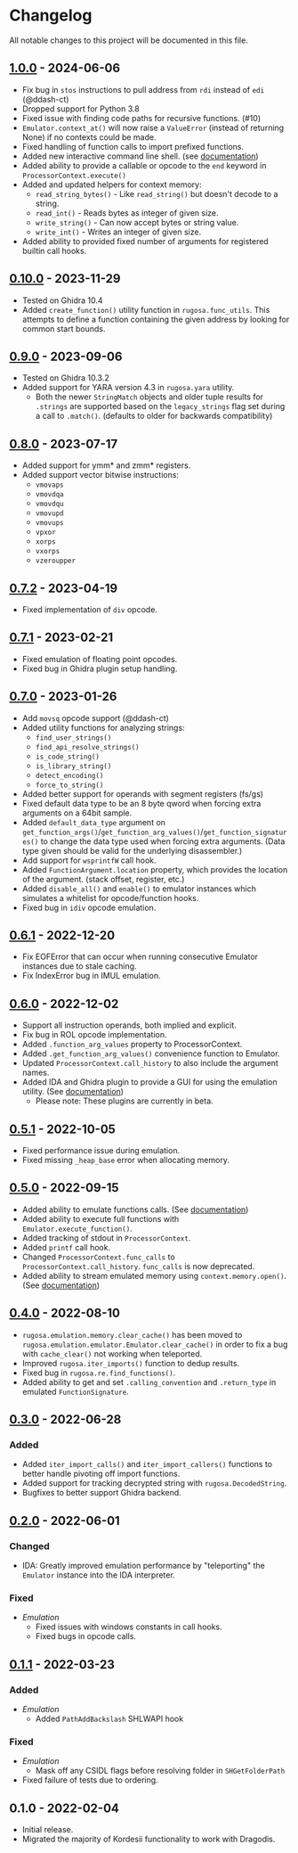 # Changelog
All notable changes to this project will be documented in this file.

## [1.0.0] - 2024-06-06
- Fix bug in `stos` instructions to pull address from `rdi` instead of `edi` (@ddash-ct)
- Dropped support for Python 3.8
- Fixed issue with finding code paths for recursive functions. (#10)
- `Emulator.context_at()` will now raise a `ValueError` (instead of returning None) if no contexts could be made.
- Fixed handling of function calls to import prefixed functions.
- Added new interactive command line shell. (see [documentation](./docs/Shell.md))
- Added ability to provide a callable or opcode to the `end` keyword in `ProcessorContext.execute()`
- Added and updated helpers for context memory:
  - `read_string_bytes()`  - Like `read_string()` but doesn't decode to a string.
  - `read_int()` - Reads bytes as integer of given size.
  - `write_string()` - Can now accept bytes or string value.
  - `write_int()` - Writes an integer of given size.
- Added ability to provided fixed number of arguments for registered builtin call hooks.


## [0.10.0] - 2023-11-29
- Tested on Ghidra 10.4
- Added `create_function()` utility function in `rugosa.func_utils`. This attempts to define a function containing the given address by looking for common start bounds.


## [0.9.0] - 2023-09-06
- Tested on Ghidra 10.3.2
- Added support for YARA version 4.3 in `rugosa.yara` utility.
  - Both the newer `StringMatch` objects and older tuple results for `.strings` are supported based on the `legacy_strings` flag set during a call to `.match()`. (defaults to older for backwards compatibility)


## [0.8.0] - 2023-07-17
- Added support for ymm* and zmm* registers.
- Added support vector bitwise instructions:
  - `vmovaps`
  - `vmovdqa`
  - `vmovdqu`
  - `vmovupd`
  - `vmovups`
  - `vpxor`
  - `xorps`
  - `vxorps`
  - `vzeroupper`

## [0.7.2] - 2023-04-19
- Fixed implementation of `div` opcode.


## [0.7.1] - 2023-02-21
- Fixed emulation of floating point opcodes.
- Fixed bug in Ghidra plugin setup handling.


## [0.7.0] - 2023-01-26
- Add `movsq` opcode support (@ddash-ct)
- Added utility functions for analyzing strings:
  - `find_user_strings()`
  - `find_api_resolve_strings()`
  - `is_code_string()`
  - `is_library_string()`
  - `detect_encoding()`
  - `force_to_string()`
- Added better support for operands with segment registers (fs/gs)
- Fixed default data type to be an 8 byte qword when forcing extra arguments on a 64bit sample.
- Added `default_data_type` argument on `get_function_args()`/`get_function_arg_values()`/`get_function_signatures()` to change the data type used when forcing extra arguments. (Data type given should be valid for the underlying disassembler.)
- Add support for `wsprintfW` call hook.
- Added `FunctionArgument.location` property, which provides the location of the argument. (stack offset, register, etc.)
- Added `disable_all()` and `enable()` to emulator instances which simulates a whitelist for opcode/function hooks.
- Fixed bug in `idiv` opcode emulation.


## [0.6.1] - 2022-12-20
- Fix EOFError that can occur when running consecutive Emulator instances due to stale caching.
- Fix IndexError bug in IMUL emulation.


## [0.6.0] - 2022-12-02
- Support all instruction operands, both implied and explicit.
- Fix bug in ROL opcode implementation.
- Added `.function_arg_values` property to ProcessorContext.
- Added `.get_function_arg_values()` convenience function to Emulator.
- Updated `ProcessorContext.call_history` to also include the argument names.
- Added IDA and Ghidra plugin to provide a GUI for using the emulation utility. (See [documentation](./docs/EmulatorPlugin.md))
  - Please note: These plugins are currently in beta.


## [0.5.1] - 2022-10-05
- Fixed performance issue during emulation.
- Fixed missing `_heap_base` error when allocating memory.


## [0.5.0] - 2022-09-15
- Added ability to emulate functions calls. (See [documentation](./docs/CPUEmulation.md#emulating-function-calls))
- Added ability to execute full functions with `Emulator.execute_function()`.
- Added tracking of stdout in `ProcessorContext`.
- Added `printf` call hook.
- Changed `ProcessorContext.func_calls` to `ProcessorContext.call_history`. `func_calls` is now deprecated.
- Added ability to stream emulated memory using `context.memory.open()`. (See [documentation](./docs/CPUEmulation.md#memory-streaming))


## [0.4.0] - 2022-08-10

- `rugosa.emulation.memory.clear_cache()` has been moved to `rugosa.emulation.emulator.Emulator.clear_cache()` in
  order to fix a bug with `cache_clear()` not working when teleported.
- Improved `rugosa.iter_imports()` function to dedup results.
- Fixed bug in `rugosa.re.find_functions()`.
- Added ability to get and set `.calling_convention` and `.return_type` in emulated `FunctionSignature`.


## [0.3.0] - 2022-06-28

### Added
- Added `iter_import_calls()` and `iter_import_callers()` functions to better handle pivoting off import functions.
- Added support for tracking decrypted string with `rugosa.DecodedString`.
- Bugfixes to better support Ghidra backend.


## [0.2.0] - 2022-06-01

### Changed
- IDA: Greatly improved emulation performance by "teleporting" the `Emulator` instance into the IDA interpreter.

### Fixed
- *Emulation*
  - Fixed issues with windows constants in call hooks.
  - Fixed bugs in opcode calls.


## [0.1.1] - 2022-03-23

### Added
- *Emulation*
    - Added `PathAddBackslash` SHLWAPI hook

### Fixed
- *Emulation*
  - Mask off any CSIDL flags before resolving folder in `SHGetFolderPath`
- Fixed failure of tests due to ordering.


## 0.1.0 - 2022-02-04
- Initial release.
- Migrated the majority of Kordesii functionality to work with Dragodis.


[Unreleased]: https://github.com/dod-cyber-crime-center/rugosa/compare/1.0.0...HEAD
[1.0.0]: https://github.com/dod-cyber-crime-center/rugosa/compare/0.10.0...1.0.0
[0.10.0]: https://github.com/dod-cyber-crime-center/rugosa/compare/0.9.0...0.10.0
[0.9.0]: https://github.com/dod-cyber-crime-center/rugosa/compare/0.8.0...0.9.0
[0.8.0]: https://github.com/dod-cyber-crime-center/rugosa/compare/0.7.2...0.8.0
[0.7.2]: https://github.com/dod-cyber-crime-center/rugosa/compare/0.7.1...0.7.2
[0.7.1]: https://github.com/dod-cyber-crime-center/rugosa/compare/0.7.0...0.7.1
[0.7.0]: https://github.com/dod-cyber-crime-center/rugosa/compare/0.6.1...0.7.0
[0.6.1]: https://github.com/dod-cyber-crime-center/rugosa/compare/0.6.0...0.6.1
[0.6.0]: https://github.com/dod-cyber-crime-center/rugosa/compare/0.5.1...0.6.0
[0.5.1]: https://github.com/dod-cyber-crime-center/rugosa/compare/0.5.0...0.5.1
[0.5.0]: https://github.com/dod-cyber-crime-center/rugosa/compare/0.4.0...0.5.0
[0.4.0]: https://github.com/dod-cyber-crime-center/rugosa/compare/0.3.0...0.4.0
[0.3.0]: https://github.com/dod-cyber-crime-center/rugosa/compare/0.2.0...0.3.0
[0.2.0]: https://github.com/dod-cyber-crime-center/rugosa/compare/0.1.1...0.2.0
[0.1.1]: https://github.com/dod-cyber-crime-center/rugosa/compare/0.1.0...0.1.1
